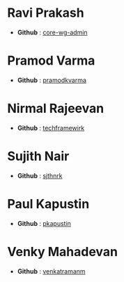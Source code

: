 # Ravi Prakash  
* __Github__ : [core-wg-admin](https://github.com/core-wg-admin)

# Pramod Varma 
* __Github__ : [pramodkvarma](https://github.com/pramodkvarma)

# Nirmal Rajeevan 
* __Github__ : [techframewirk](https://github.com/techframewirk)

# Sujith Nair 
* __Github__ : [sjthnrk](https://github.com/sjthnrk)

# Paul Kapustin
* __Github__ : [pkapustin](https://github.com/pkapustin)

# Venky Mahadevan
* __Github__ : [venkatramanm](https://github.com/venkatramanm)
